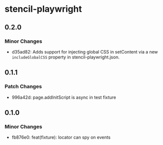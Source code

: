 # stencil-playwright

## 0.2.0

### Minor Changes

- d35ad82: Adds support for injecting global CSS in setContent via a new `includeGlobalCSS` property in stencil-playwright.json.

## 0.1.1

### Patch Changes

- 996a42d: page.addInitScript is async in test fixture

## 0.1.0

### Minor Changes

- fb876e0: feat(fixture): locator can spy on events

